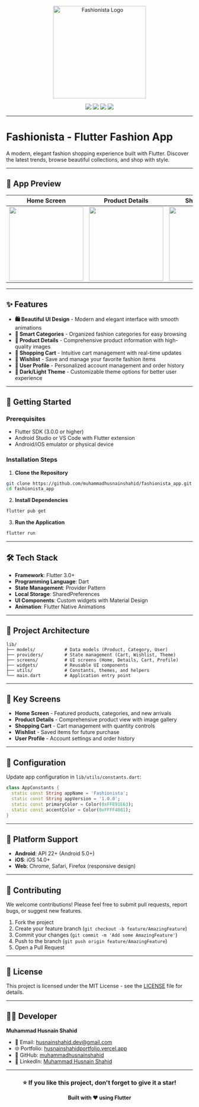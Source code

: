 
<p align="center">
    <a href="https://husnainshahidportfolio.vercel.app"><img src="https://github.com/user-attachments/assets/17880485-4893-4c6d-9112-50848b46ffd2" alt="Fashionista Logo" width="250"/></a>
</p>

<p align="center">
<a href="https://github.com/muhammadhusnainshahid"><img src="https://img.shields.io/badge/GitHub-181717?style=for-the-badge&logo=github&logoColor=white"></a>
<a href="mailto:husnainshahid.dev@gmail.com"><img src="https://img.shields.io/badge/Gmail-EA4335?style=for-the-badge&logo=gmail&logoColor=white"></a>
<a href="https://www.instagram.com/the.husnainshahid"><img src="https://img.shields.io/badge/Instagram-E4405F?style=for-the-badge&logo=instagram&logoColor=white"></a>
<a href="https://www.linkedin.com/in/muhammad-husnain-shahid-36b34b26b"><img src="https://img.shields.io/badge/LinkedIn-0A66C2?style=for-the-badge&logo=linkedin&logoColor=white"></a>
</p>

---

# Fashionista - Flutter Fashion App

A modern, elegant fashion shopping experience built with Flutter. Discover the latest trends, browse beautiful collections, and shop with style.

---

## 📱 App Preview

| Home Screen | Product Details | Shopping Cart | User Profile |
|-------------|-----------------|---------------|--------------|
| <img src="https://github.com/user-attachments/assets/17880485-4893-4c6d-9112-50848b46ffd2" width="200"> | <img src="https://github.com/user-attachments/assets/24cbe17c-9e66-4758-bacc-dc9ba7cd565e" width="200"> | <img src="https://github.com/user-attachments/assets/d6a636f7-d041-4e6b-882d-42369671ddaf" width="200"> | <img src="https://github.com/user-attachments/assets/36c82212-67d5-4625-9e14-af5eb7d348cb" width="200"> |

---

## ✨ Features

- **🛍️ Beautiful UI Design** - Modern and elegant interface with smooth animations
- **👗 Smart Categories** - Organized fashion categories for easy browsing
- **📱 Product Details** - Comprehensive product information with high-quality images
- **🛒 Shopping Cart** - Intuitive cart management with real-time updates
- **💖 Wishlist** - Save and manage your favorite fashion items
- **👤 User Profile** - Personalized account management and order history
- **🎨 Dark/Light Theme** - Customizable theme options for better user experience

---

## 🚀 Getting Started

### Prerequisites
- Flutter SDK (3.0.0 or higher)
- Android Studio or VS Code with Flutter extension
- Android/iOS emulator or physical device

### Installation Steps

1. **Clone the Repository**
```bash
git clone https://github.com/muhammadhusnainshahid/fashionista_app.git
cd fashionista_app
```

2. **Install Dependencies**
```bash
flutter pub get
```

3. **Run the Application**
```bash
flutter run
```

---

## 🛠️ Tech Stack

- **Framework**: Flutter 3.0+
- **Programming Language**: Dart
- **State Management**: Provider Pattern
- **Local Storage**: SharedPreferences
- **UI Components**: Custom widgets with Material Design
- **Animation**: Flutter Native Animations

---

## 📁 Project Architecture

```
lib/
├── models/           # Data models (Product, Category, User)
├── providers/        # State management (Cart, Wishlist, Theme)
├── screens/          # UI screens (Home, Details, Cart, Profile)
├── widgets/          # Reusable UI components
├── utils/            # Constants, themes, and helpers
└── main.dart         # Application entry point
```

---

## 🎯 Key Screens

- **Home Screen** - Featured products, categories, and new arrivals
- **Product Details** - Comprehensive product view with image gallery
- **Shopping Cart** - Cart management with quantity controls
- **Wishlist** - Saved items for future purchase
- **User Profile** - Account settings and order history

---

## 🔧 Configuration

Update app configuration in `lib/utils/constants.dart`:

```dart
class AppConstants {
  static const String appName = 'Fashionista';
  static const String appVersion = '1.0.0';
  static const primaryColor = Color(0xFFE91E63);
  static const accentColor = Color(0xFFFF4081);
}
```

---

## 📱 Platform Support

- **Android**: API 22+ (Android 5.0+)
- **iOS**: iOS 14.0+
- **Web**: Chrome, Safari, Firefox (responsive design)

---

## 🤝 Contributing

We welcome contributions! Please feel free to submit pull requests, report bugs, or suggest new features.

1. Fork the project
2. Create your feature branch (`git checkout -b feature/AmazingFeature`)
3. Commit your changes (`git commit -m 'Add some AmazingFeature'`)
4. Push to the branch (`git push origin feature/AmazingFeature`)
5. Open a Pull Request

---

## 📄 License

This project is licensed under the MIT License - see the [LICENSE](LICENSE) file for details.

---

## 👨‍💻 Developer

**Muhammad Husnain Shahid**
- 📧 Email: husnainshahid.dev@gmail.com
- 🌐 Portfolio: [husnainshahidportfolio.vercel.app](https://husnainshahidportfolio.vercel.app)
- 💼 GitHub: [muhammadhusnainshahid](https://github.com/muhammadhusnainshahid)
- 💼 LinkedIn: [Muhammad Husnain Shahid](https://www.linkedin.com/in/muhammad-husnain-shahid-36b34b26b)

---

<div align="center">

### ⭐ If you like this project, don't forget to give it a star!

**Built with ❤️ using Flutter**

</div>
